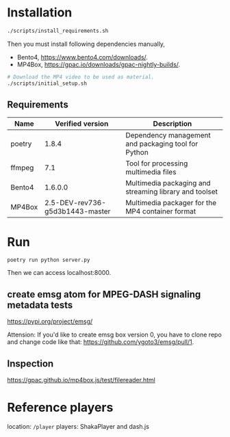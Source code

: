 # Installation

```sh
./scripts/install_requirements.sh
```

Then you must install following dependencies manually,

- Bento4, https://www.bento4.com/downloads/.
- MP4Box, https://gpac.io/downloads/gpac-nightly-builds/.

```sh
# Download the MP4 video to be used as material.
./scripts/initial_setup.sh
```

## Requirements

| Name | Verified version | Description | 
| ---  | --- | --- | 
| poetry | 1.8.4 | Dependency management and packaging tool for Python |
| ffmpeg | 7.1 | Tool for processing multimedia files |
| Bento4 | 1.6.0.0 | Multimedia packaging and streaming library and toolset |
| MP4Box | 2.5-DEV-rev736-g5d3b1443-master | Multimedia packager for the MP4 container format |

# Run

```shell
poetry run python server.py
```

Then we can access localhost:8000.

## create emsg atom for MPEG-DASH signaling metadata tests

https://pypi.org/project/emsg/

Attension: If you'd like to create emsg box version 0, you have to clone repo and change code like that: https://github.com/ygoto3/emsg/pull/1.

## Inspection

https://gpac.github.io/mp4box.js/test/filereader.html

# Reference players

location: `/player` 
players: ShakaPlayer and dash.js